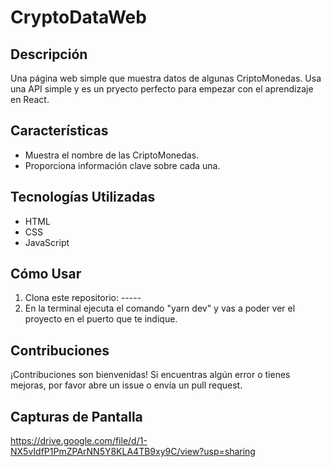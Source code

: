 # CryptoDataWeb

## Descripción
Una página web simple que muestra datos de algunas CriptoMonedas. Usa una API simple y es un pryecto perfecto para empezar con el aprendizaje en React. 

## Características
- Muestra el nombre de las CriptoMonedas.
- Proporciona información clave sobre cada una.

## Tecnologías Utilizadas
- HTML
- CSS
- JavaScript

## Cómo Usar
1. Clona este repositorio: -----
2. En la terminal ejecuta el comando "yarn dev" y vas a poder ver el proyecto en el puerto que te indique.

## Contribuciones
¡Contribuciones son bienvenidas! Si encuentras algún error o tienes mejoras, por favor abre un issue o envía un pull request.

## Capturas de Pantalla
https://drive.google.com/file/d/1-NX5vIdfP1PmZPArNN5Y8KLA4TB9xy9C/view?usp=sharing


